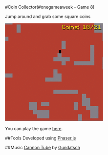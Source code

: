 #Coin Collector(#onegameaweek - Game 8)

Jump around and grab some square coins


![screenshot](screenshots/coincollector.gif)

You can play the game [here](http://divideby5.com/games/coincollector).

##Tools
Developed using [Phaser.js](http://phaser.io)

##Music
[Cannon Tube](http://opengameart.org/content/cannon-tube) by [Gundatsch](http://opengameart.org/users/gundatsch)


